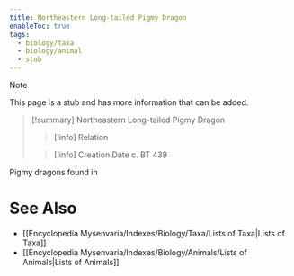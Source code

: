 ```yaml
---
title: Northeastern Long-tailed Pigmy Dragon
enableToc: true
tags:
  - biology/taxa
  - biology/animal
  - stub
---
```


> [!note]
> This page is a stub and has more information that can be added.

> [!summary] Northeastern Long-tailed Pigmy Dragon
> > [!info] Relation
>
> > [!info] Creation Date
> > c. BT 439

Pigmy dragons found in 

# See Also
- [[Encyclopedia Mysenvaria/Indexes/Biology/Taxa/Lists of Taxa|Lists of Taxa]]
- [[Encyclopedia Mysenvaria/Indexes/Biology/Animals/Lists of Animals|Lists of Animals]]

